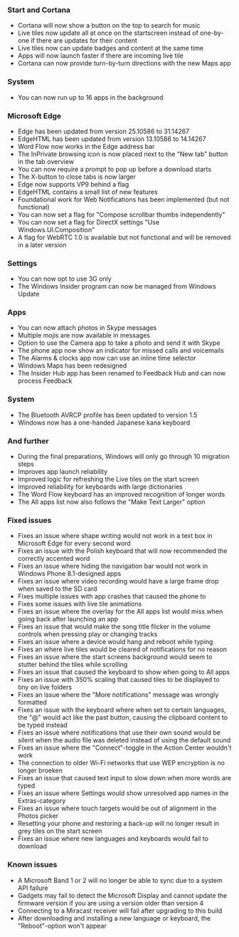 ### Start and Cortana
- Cortana will now show a button on the top to search for music
- Live tiles now update all at once on the startscreen instead of one-by-one if there are updates for their content
- Live tiles now can update badges and content at the same time
- Apps will now launch faster if there are incoming live tile 
- Cortana can now provide turn-by-turn directions with the new Maps app

### System
- You can now run up to 16 apps in the background

### Microsoft Edge
- Edge has been updated from version 25.10586 to 31.14267
- EdgeHTML has been updated from version 13.10586 to 14.14267
- Word Flow now works in the Edge address bar
- The InPrivate browsing icon is now placed next to the "New tab" button in the tab overview
- You can now require a prompt to pop up before a download starts
- The X-button to close tabs is now larger
- Edge now supports VP9 behind a flag
- EdgeHTML contains a small list of new features
 - Foundational work for Web Notifications has been implemented (but not functional)
 - You can now set a flag for "Compose scrollbar thumbs independently"
 - You can now set a flag for DirectX settings "Use Windows.UI.Composition"
 - A flag for WebRTC 1.0 is available but not functional and will be removed in a later version

### Settings
- You can now opt to use 3G only
- The Windows Insider program can now be managed from Windows Update

### Apps
- You can now attach photos in Skype messages
- Multiple mojis are now available in messages
- Option to use the Camera app to take a photo and send it with Skype
- The phone app now show an indicator for missed calls and voicemails
- The Alarms & clocks app now can use an inline time selector
- Windows Maps has been redesigned
- The Insider Hub app has been renamed to Feedback Hub and can now process Feedback

### System
- The Bluetooth AVRCP profile has been updated to version 1.5
- Windows now has a one-handed Japanese kana keyboard

### And further
- During the final preparations, Windows will only go through 10 migration steps
- Improves app launch reliability
- Improved logic for refreshing the Live tiles on the start screen
- Improved reliability for keyboards with large dictionaries
- The Word Flow keyboard has an improved recognition of longer words
- The All apps list now also follows the "Make Text Larger" option

### Fixed issues
- Fixes an issue where shape writing would not work in a text box in Microsoft Edge for every second word
- Fixes an issue with the Polish keyboard that will now recommended the correctly accented word
- Fixes an issue where hiding the navigation bar would not work in Windows Phone 8.1-designed apps
- Fixes an issue where video recording would have a large frame drop when saved to the SD card
- Fixes multiple issues with app crashes that caused the phone to 
- Fixes some issues with live tile animations
- Fixes an issue where the overlay for the All apps list would miss when going back after launching an app
- Fixes an issue that would make the song title flicker in the volume controls when pressing play or changing tracks
- Fixes an issue where a device would hang and reboot while typing
- Fixes an where live tiles would be cleared of notifications for no reason
- Fixes an issue where the start screens background would seem to stutter behind the tiles while scrolling
- Fixes an issue that caused the keyboard to show when going to All apps
- Fixes an issue with 350% scaling that caused tiles to be displayed to tiny on live folders
- Fixes an issue where the "More notifications" message was wrongly formatted
- Fixes an issue with the keyboard where when set to certain languages, the "@" would act like the past button, causing the clipboard content to be typed instead
- Fixes an issue where notifications that use their own sound would be silent when the audio file was deleted instead of using the default sound
- Fixes an issue where the "Connect"-toggle in the Action Center wouldn't work
- The connection to older Wi-Fi networks that use WEP encryption is no longer broeken
- Fixes an issue that caused text input to slow down when more words are typed
- Fixes an issue where Settings would show unresolved app names in the Extras-category
- Fixes an issue where touch targets would be out of alignment in the Photos picker
- Resetting your phone and restoring a back-up will no longer result in grey tiles on the start screen
- Fixes an issue where new languages and keyboards would fail to download

### Known issues
- A Microsoft Band 1 or 2 will no longer be able to sync due to a system API failure
- Gadgets may fail to detect the Microsoft Display and cannot update the firmware version if you are using a version older than version 4
- Connecting to a Miracast receiver will fail after upgrading to this build
- After downloading and installing a new language or keyboard, the "Reboot"-option won't appear